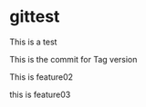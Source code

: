 # gittest
This is a test

This is the commit for Tag version

This is feature02

this is feature03

